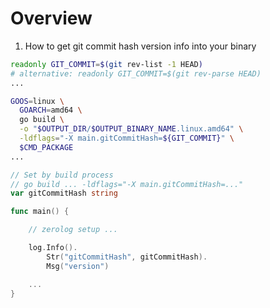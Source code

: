 # Overview
1. How to get git commit hash version info into your binary


```bash
readonly GIT_COMMIT=$(git rev-list -1 HEAD)
# alternative: readonly GIT_COMMIT=$(git rev-parse HEAD)
...

GOOS=linux \
  GOARCH=amd64 \
  go build \
  -o "$OUTPUT_DIR/$OUTPUT_BINARY_NAME.linux.amd64" \
  -ldflags="-X main.gitCommitHash=${GIT_COMMIT}" \
  $CMD_PACKAGE
...
```


```go
// Set by build process
// go build ... -ldflags="-X main.gitCommitHash=..."
var gitCommitHash string

func main() {

    // zerolog setup ...

	log.Info().
		Str("gitCommitHash", gitCommitHash).
		Msg("version")

	...
}
```